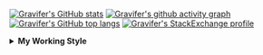 <!--
**Gravifer/Gravifer** is a ✨ _special_ ✨ repository because its `README.md` (this file) appears on your GitHub profile.

Here are some ideas to get you started:

- 🔭 I’m currently working on ...
- 🌱 I’m currently learning ...
- 👯 I’m looking to collaborate on ...
- 🤔 I’m looking for help with ...
- 💬 Ask me about ...
- 📫 How to reach me: ...
- 😄 Pronouns: ...
- ⚡ Fun fact: ...
-->

<!-- ![Metrics](https://github.com/my-github-user/my-github-user/blob/main/github-metrics.svg) -->

<!-- [![Gravifer's GitHub Streak](https://github-readme-streak-stats.herokuapp.com/?user=Gravifer&theme=default&background=ffffff0a&border=00000000&stroke=80808080&currStreakNum=808080&sideNums=808080&sideLabels=808080&dates=808080)](https://github.com/DenverCoder1/github-readme-streak-stats) -->
<!-- [![Contribution Stats](https://github-contribution-stats.vercel.app/api/?username=Gravifer)](https://github.com/LordDashMe/github-contribution-stats/)  -->
[![Gravifer's GitHub stats](https://github-readme-stats.vercel.app/api?username=Gravifer&theme=default&bg_color=ffffff0a&text_color=808080&hide_border=true&show_icons=true&count_private=true)](https://github.com/anuraghazra/github-readme-stats)
[![Gravifer's github activity graph](https://activity-graph.herokuapp.com/graph?username=Gravifer&bg_color=ffffff0a&color=3080ed&line=5094f0&point=4d72f2&hide_border=true)](https://github.com/ashutosh00710/github-readme-activity-graph)
[![Gravifer's GitHub top langs](https://github-readme-stats.vercel.app/api/top-langs/?username=Gravifer&theme=default&bg_color=ffffff0a&text_color=808080&hide_border=true&show_icons=true&count_private=true&layout=compact)](https://github.com/anuraghazra/github-readme-stats)
[![Gravifer's StackExchange profile](https://stackexchange.com/users/flair/18316138.png?theme=clean)](https://mathematica.stackexchange.com/users/72025)
<!-- [![Visitors](https://visitor-badge.glitch.me/badge?page_id=Gravifer.Gravifer)](https://github.com/Gravifer/) -->

<details>
  <summary>
    <strong>My Working Style</strong><!--<a href="https://wakatime.com/badge/github/Gravifer/Gravifer"><img src="https://wakatime.com/badge/github/Gravifer/Gravifer.svg" alt="time tracker"></a>-->
  </summary>

[![time tracker](https://wakatime.com/badge/github/Gravifer/Gravifer.svg)](https://wakatime.com/badge/github/Gravifer/Gravifer)
<!--START_SECTION:waka-->
![Profile Views](http://img.shields.io/badge/Profile%20Views-12-blue)

![Lines of code](https://img.shields.io/badge/From%20Hello%20World%20I%27ve%20Written-852782%20lines%20of%20code-blue)

**I'm an Early 🐤** 

```text
🌞 Morning    29 commits     ████░░░░░░░░░░░░░░░░░░░░░   16.2% 
🌆 Daytime    84 commits     ███████████░░░░░░░░░░░░░░   46.93% 
🌃 Evening    47 commits     ██████░░░░░░░░░░░░░░░░░░░   26.26% 
🌙 Night      19 commits     ██░░░░░░░░░░░░░░░░░░░░░░░   10.61%

```


📊 **This Week I Spent My Time On** 

```text
💬 Programming Languages: 
Browsing                 19 hrs 5 mins       █████████████░░░░░░░░░░░░   54.27% 
Julia                    11 hrs 2 mins       ███████░░░░░░░░░░░░░░░░░░   31.36% 
Markdown                 3 hrs 18 mins       ██░░░░░░░░░░░░░░░░░░░░░░░   9.41% 
Other                    51 mins             ░░░░░░░░░░░░░░░░░░░░░░░░░   2.42% 
Git Config               21 mins             ░░░░░░░░░░░░░░░░░░░░░░░░░   1.03%

🔥 Editors: 
Browser                  19 hrs 6 mins       █████████████░░░░░░░░░░░░   54.28% 
VS Code                  15 hrs 17 mins      ██████████░░░░░░░░░░░░░░░   43.43% 
Word                     34 mins             ░░░░░░░░░░░░░░░░░░░░░░░░░   1.65% 
Powerpoint               13 mins             ░░░░░░░░░░░░░░░░░░░░░░░░░   0.64%

🐱‍💻 Projects: 
CFD2021-G4-Projects      29 hrs 47 mins      █████████████████████░░░░   84.66% 
queue-sdp                2 hrs 9 mins        █░░░░░░░░░░░░░░░░░░░░░░░░   6.11% 
wakatime-config          1 hr 48 mins        █░░░░░░░░░░░░░░░░░░░░░░░░   5.15% 
Unknown Project          40 mins             ░░░░░░░░░░░░░░░░░░░░░░░░░   1.93% 
CFD_Julia                37 mins             ░░░░░░░░░░░░░░░░░░░░░░░░░   1.78%

💻 Operating System: 
Windows                  35 hrs 11 mins      █████████████████████████   100.0%

```

**I Mostly Code in Mathematica** 

```text
Mathematica              7 repos             ████████████░░░░░░░░░░░░░   50.0% 
TeX                      2 repos             ███░░░░░░░░░░░░░░░░░░░░░░   14.29% 
MATLAB                   2 repos             ███░░░░░░░░░░░░░░░░░░░░░░   14.29% 
Assembly                 1 repo              █░░░░░░░░░░░░░░░░░░░░░░░░   7.14% 
Python                   1 repo              █░░░░░░░░░░░░░░░░░░░░░░░░   7.14%

```



<!--END_SECTION:waka-->
</details>

